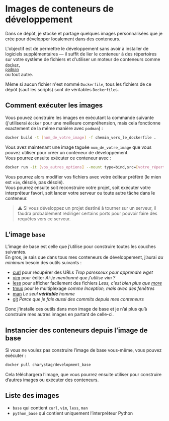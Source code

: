 # Images de conteneurs de développement

Dans ce dépôt, je stocke et partage quelques images personnalisées que je crée pour développer localement dans des conteneurs.

L'objectif est de permettre le développement sans avoir à installer de logiciels supplémentaires — il suffit de lier le conteneur à des répertoires sur votre système de fichiers et d'utiliser un moteur de conteneurs comme  
[`docker`](https://www.docker.com/),  
[`podman`](https://podman.io/)  
ou tout autre.

Même si aucun fichier n'est nommé `Dockerfile`, tous les fichiers de ce dépôt (sauf les scripts) sont de véritables `Dockerfile`s.

## Comment exécuter les images

Vous pouvez construire les images en exécutant la commande suivante (j'utiliserai `docker` pour une meilleure compréhension, mais cela fonctionne exactement de la même manière avec `podman`) :

```bash
docker build -t [nom_de_votre_image] -f chemin_vers_le_dockerfile .
```

Vous avez maintenant une image taguée `nom_de_votre_image` que vous pouvez utiliser pour créer un conteneur de développement.  
Vous pourrez ensuite exécuter ce conteneur avec :

```bash
docker run -it [vos_autres_options] --mount type=bind,src=[votre_répertoire_source],target=[votre_répertoire_cible]
```

Vous pourrez alors modifier vos fichiers avec votre éditeur préféré (le mien est `vim`, désolé, pas désolé).  
Vous pourrez ensuite soit reconstruire votre projet, soit exécuter votre interpréteur favori, soit lancer votre serveur ou toute autre tâche dans le conteneur.

> :warning: Si vous développez un projet destiné à tourner sur un serveur, il faudra probablement rediriger certains ports pour pouvoir faire des requêtes vers ce serveur.

## L’image `base`

L’image de base est celle que j’utilise pour construire toutes les couches suivantes.  
En gros, je sais que dans tous mes conteneurs de développement, j’aurai *au minimum* besoin des outils suivants :
- [curl](https://curl.se/) pour récupérer des URLs *Trop paresseux pour apprendre wget*
- [vim](https://www.vim.org/) pour éditer *Ai-je mentionné que j'utilise vim ?*
- [less](http://www.greenwoodsoftware.com/less/) pour afficher facilement des fichiers *Less, c'est bien plus que [more](https://www.man7.org/linux/man-pages/man1/more.1.html)*
- [tmux](https://github.com/tmux/tmux/wiki) pour le multiplexage *comme Inception, mais avec des fenêtres*
- [man](https://www.man7.org/linux/man-pages/man1/man.1.html) *Le seul* ***véritable*** *homme*
- [git](https://git-scm.com/) *Parce que je fais aussi des commits depuis mes conteneurs*

Donc j'installe ces outils dans mon image de base et je n’ai plus qu’à construire mes autres images en partant de celle-ci.

## Instancier des conteneurs depuis l’image de base

Si vous ne voulez pas construire l’image de base vous-même, vous pouvez exécuter :

```bash
docker pull charystag/development_base
```

Cela téléchargera l’image, que vous pourrez ensuite utiliser pour construire d’autres images ou exécuter des conteneurs.

## Liste des images

- `base` qui contient `curl`, `vim`, `less`, `man`
- `python_base` qui contient uniquement l’interpréteur Python

